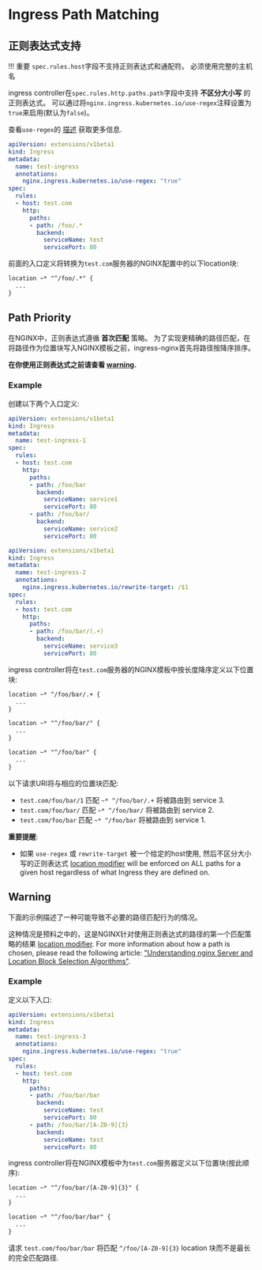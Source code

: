 # Ingress Path Matching

## 正则表达式支持

!!! 重要 
    `spec.rules.host`字段不支持正则表达式和通配符。 必须使用完整的主机名

  ingress controller在`spec.rules.http.paths.path`字段中支持 **不区分大小写** 的正则表达式。
可以通过将`nginx.ingress.kubernetes.io/use-regex`注释设置为`true`来启用(默认为`false`)。

查看`use-regex`的 [描述](./nginx-configuration/annotations.md#use-regex) 获取更多信息.

```yaml
apiVersion: extensions/v1beta1
kind: Ingress
metadata:
  name: test-ingress
  annotations:
    nginx.ingress.kubernetes.io/use-regex: "true"
spec:
  rules:
  - host: test.com
    http:
      paths:
      - path: /foo/.*
        backend:
          serviceName: test
          servicePort: 80
```

前面的入口定义将转换为`test.com`服务器的NGINX配置中的以下location块:

```txt
location ~* "^/foo/.*" {
  ...
}
```

## Path Priority

在NGINX中，正则表达式遵循 **首次匹配** 策略。 为了实现更精确的路径匹配，在将路径作为位置块写入NGINX模板之前，ingress-nginx首先将路径按降序排序。

**在你使用正则表达式之前请查看 [warning](#warning).**

### Example

创建以下两个入口定义:

```yaml
apiVersion: extensions/v1beta1
kind: Ingress
metadata:
  name: test-ingress-1
spec:
  rules:
  - host: test.com
    http:
      paths:
      - path: /foo/bar
        backend:
          serviceName: service1
          servicePort: 80
      - path: /foo/bar/
        backend:
          serviceName: service2
          servicePort: 80
```

```yaml
apiVersion: extensions/v1beta1
kind: Ingress
metadata:
  name: test-ingress-2
  annotations:
    nginx.ingress.kubernetes.io/rewrite-target: /$1
spec:
  rules:
  - host: test.com
    http:
      paths:
      - path: /foo/bar/(.+)
        backend:
          serviceName: service3
          servicePort: 80
```

  ingress controller将在`test.com`服务器的NGINX模板中按长度降序定义以下位置块:

```txt
location ~* ^/foo/bar/.+ {
  ...
}

location ~* "^/foo/bar/" {
  ...
}

location ~* "^/foo/bar" {
  ...
}
```

以下请求URI将与相应的位置块匹配:

- `test.com/foo/bar/1` 匹配 `~* ^/foo/bar/.+` 将被路由到 service 3.
- `test.com/foo/bar/` 匹配 `~* ^/foo/bar/` 将被路由到 service 2.
- `test.com/foo/bar` 匹配 `~* ^/foo/bar` 将被路由到 service 1.

**重要提醒**:

- 如果 `use-regex` 或 `rewrite-target` 被一个给定的host使用, 然后不区分大小写的正则表达式 [location modifier](https://nginx.org/en/docs/http/ngx_http_core_module.html#location) will be enforced on ALL paths for a given host regardless of what Ingress they are defined on.

## Warning

下面的示例描述了一种可能导致不必要的路径匹配行为的情况。

这种情况是预料之中的，这是NGINX针对使用正则表达式的路径的第一个匹配策略的结果 [location modifier](https://nginx.org/en/docs/http/ngx_http_core_module.html#location). For more information about how a path is chosen, please read the following article: ["Understanding nginx Server and Location Block Selection Algorithms"](https://www.digitalocean.com/community/tutorials/understanding-nginx-server-and-location-block-selection-algorithms).

### Example

定义以下入口:

```yaml
apiVersion: extensions/v1beta1
kind: Ingress
metadata:
  name: test-ingress-3
  annotations:
    nginx.ingress.kubernetes.io/use-regex: "true"
spec:
  rules:
  - host: test.com
    http:
      paths:
      - path: /foo/bar/bar
        backend:
          serviceName: test
          servicePort: 80
      - path: /foo/bar/[A-Z0-9]{3}
        backend:
          serviceName: test
          servicePort: 80
```

  ingress controller将在NGINX模板中为`test.com`服务器定义以下位置块(按此顺序):

```txt
location ~* "^/foo/bar/[A-Z0-9]{3}" {
  ...
}

location ~* "^/foo/bar/bar" {
  ...
}
```

请求 `test.com/foo/bar/bar` 将匹配 `^/foo/[A-Z0-9]{3}` location 块而不是最长的完全匹配路径.
